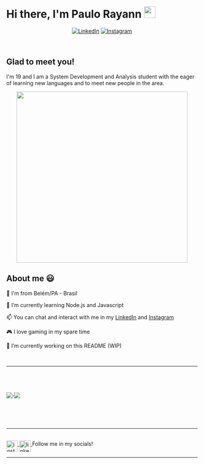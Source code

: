 
<h1 align="left">Hi there, I'm Paulo Rayann <img src="https://raw.githubusercontent.com/kaueMarques/kaueMarques/master/hi.gif" width="30px"></h1>

<div align = "center">

[![LinkedIn](https://img.shields.io/badge/LinkedIn-0077B5?style=for-the-badge&logo=linkedin&logoColor=white)](https://www.linkedin.com/in/paulorayann)
[![Instagram](https://img.shields.io/badge/Instagram-E4405F?style=for-the-badge&logo=instagram&logoColor=white)](https://www.instagram.com/paulorayann/)

</div>


</br>

## Glad to meet you!

I'm 19 and I am a System Development and Analysis student with the eager of learning new languages and to meet new people in the area. 

<p align="center">
  <img src="https://c.tenor.com/DBqjevyA2o4AAAAd/bongo-cat-codes.gif" width="450">
</p>

## About me 😃

📌 I'm from Belém/PA - Brasil

🌱 I’m currently learning Node.js and Javascript 

📫  You can chat and interact with me in my [LinkedIn](https://www.linkedin.com/in/paulorayann/) and [Instagram](https://www.instagram.com/paulorayann/)

🎮 I love gaming in my spare time

👷 I’m currently working on this README (WIP)

</br>

----
</br></br>

<a href="https://github.com/paulorayann">
  <img align="middle" src="https://github-readme-stats.vercel.app/api?username=paulorayann&show_icons=true&theme=radical" />
</a>
<a href="https://github.com/paulorayann">
  <img align="middle" src="https://github-readme-stats-eight-theta.vercel.app/api/top-langs/?username=paulorayann&layout=&langs_count=8&theme=radical" />
</a>

</br></br></br>

----
<br>
 <a href="https://www.linkedin.com/in/paulorayann/">
    <img width="30px" src="https://camo.githubusercontent.com/c8a9c5b414cd812ad6a97a46c29af67239ddaeae08c41724ff7d945fb4c047e5/68747470733a2f2f6564656e742e6769746875622e696f2f537570657254696e7949636f6e732f696d616765732f7376672f6c696e6b6564696e2e737667" alt="instagram" style="vertical-align:top;">
  </a> 
  <a href="https://www.instagram.com/paulorayann/">
    <img width="30px" src="https://camo.githubusercontent.com/c9dacf0f25a1489fdbc6c0d2b41cda58b77fa210a13a886d6f99e027adfbd358/68747470733a2f2f6564656e742e6769746875622e696f2f537570657254696e7949636f6e732f696d616765732f7376672f696e7374616772616d2e737667" alt="linkedin" style="vertical-align:top;"> 
  </a> Follow me in my socials!

<br>

----



